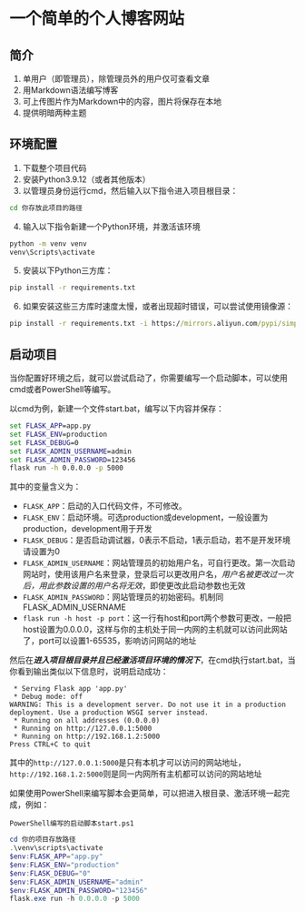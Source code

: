 # 一个简单的个人博客网站

## 简介

1. 单用户（即管理员），除管理员外的用户仅可查看文章
2. 用Markdown语法编写博客
3. 可上传图片作为Markdown中的内容，图片将保存在本地
4. 提供明暗两种主题


## 环境配置

1. 下载整个项目代码
2. 安装Python3.9.12（或者其他版本）
3. 以管理员身份运行cmd，然后输入以下指令进入项目根目录：

```cmd
cd 你存放此项目的路径
```

4. 输入以下指令新建一个Python环境，并激活该环境

```cmd
python -m venv venv
venv\Scripts\activate
```

5. 安装以下Python三方库：

```cmd
pip install -r requirements.txt
```

6. 如果安装这些三方库时速度太慢，或者出现超时错误，可以尝试使用镜像源：

```cmd
pip install -r requirements.txt -i https://mirrors.aliyun.com/pypi/simple/
```

## 启动项目

当你配置好环境之后，就可以尝试启动了，你需要编写一个启动脚本，可以使用cmd或者PowerShell等编写。

以cmd为例，新建一个文件start.bat，编写以下内容并保存：

```cmd
set FLASK_APP=app.py
set FLASK_ENV=production
set FLASK_DEBUG=0
set FLASK_ADMIN_USERNAME=admin
set FLASK_ADMIN_PASSWORD=123456
flask run -h 0.0.0.0 -p 5000
```

其中的变量含义为：

- `FLASK_APP`：启动的入口代码文件，不可修改。
- `FLASK_ENV`：启动环境。可选production或development，一般设置为production，development用于开发
- `FLASK_DEBUG`：是否启动调试器，0表示不启动，1表示启动，若不是开发环境请设置为0
- `FLASK_ADMIN_USERNAME`：网站管理员的初始用户名，可自行更改。第一次启动网站时，使用该用户名来登录，登录后可以更改用户名，*用户名被更改过一次后，用此参数设置的用户名将无效*，即使更改此启动参数也无效
- `FLASK_ADMIN_PASSWORD`：网站管理员的初始密码。机制同FLASK_ADMIN_USERNAME
- `flask run -h host -p port`：这一行有host和port两个参数可更改，一般把host设置为0.0.0.0，这样与你的主机处于同一内网的主机就可以访问此网站了，port可以设置1-65535，影响访问网站的地址

然后在***进入项目根目录并且已经激活项目环境的情况下***，在cmd执行start.bat，当你看到输出类似以下信息时，说明启动成功：

```text
 * Serving Flask app 'app.py'
 * Debug mode: off
WARNING: This is a development server. Do not use it in a production deployment. Use a production WSGI server instead.
 * Running on all addresses (0.0.0.0)
 * Running on http://127.0.0.1:5000
 * Running on http://192.168.1.2:5000
Press CTRL+C to quit
```

其中的`http://127.0.0.1:5000`是只有本机才可以访问的网站地址，`http://192.168.1.2:5000`则是同一内网所有主机都可以访问的网站地址

如果使用PowerShell来编写脚本会更简单，可以把进入根目录、激活环境一起完成，例如：

`PowerShell编写的启动脚本start.ps1`

```PowerShell
cd 你的项目存放路径
.\venv\scripts\activate
$env:FLASK_APP="app.py"
$env:FLASK_ENV="production"
$env:FLASK_DEBUG="0"
$env:FLASK_ADMIN_USERNAME="admin"
$env:FLASK_ADMIN_PASSWORD="123456"
flask.exe run -h 0.0.0.0 -p 5000
```

